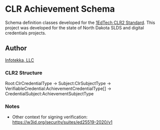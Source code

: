 ﻿# CLR Achievement Schema

Schema definition classes developed for the [1EdTech CLR2 Standard](https://www.imsglobal.org/spec/clr/v2p0). This project was developed for the state of North Dakota SLDS and digital credentials projects.

## Author
[Infotekka, LLC](https://www.infotekka.com)

### CLR2 Structure
Root:ClrCredentialType -> Subject:ClrSubjectType -> VerifiableCredential:AchievementCredentialType[] -> CredentialSubject:AchievementSubjectType

### Notes
- Other context for signing verification: https://w3id.org/security/suites/ed25519-2020/v1